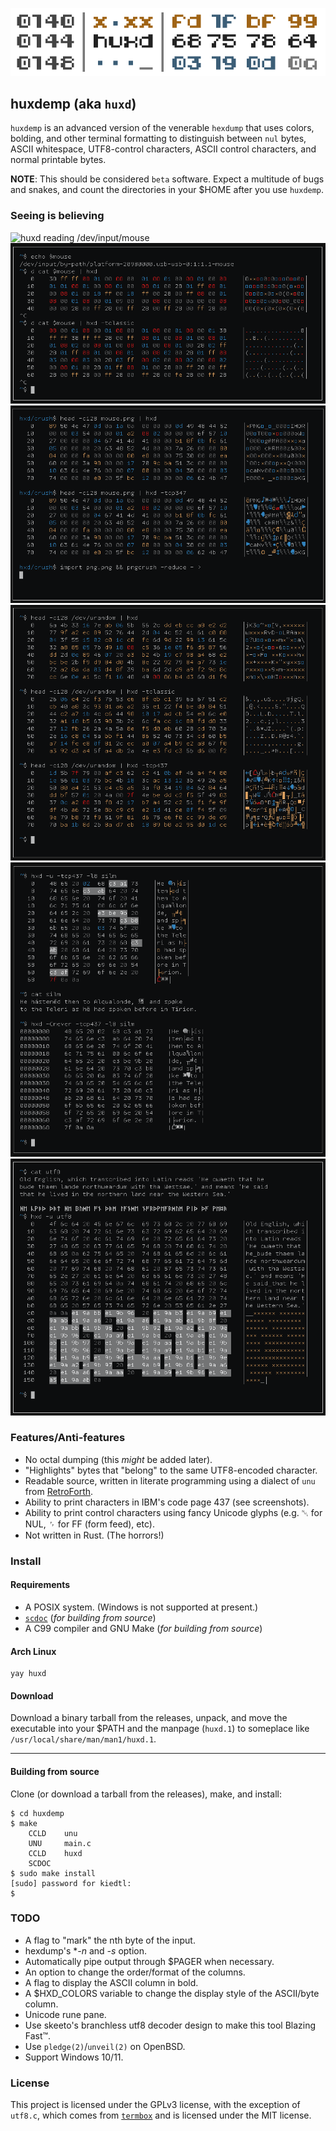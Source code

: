 ![logo](img/logo.png)

## huxdemp (aka `huxd`)

`huxdemp` is an advanced version of the venerable `hexdump` that uses
colors, bolding, and other terminal formatting to distinguish between `nul`
bytes, ASCII whitespace, UTF8-control characters, ASCII control characters,
and normal printable bytes.

**NOTE**: This should be considered `beta` software. Expect a multitude of
bugs and snakes, and count the directories in your $HOME after you use
`huxdemp`.

### Seeing is believing

![huxd reading /dev/input/mouse](img/mouse.png)
![huxd reading /dev/input/mouse](img/mouse2.png)
![huxd reading part of a PNG image](img/png.png)
![huxd reading /dev/random](img/rnd.png)
![huxd reading a snippet from The Silmarillion](img/silm.png)
![huxd reading some UTF8 text, demonstrating the -u flag](img/utf8.png)

### Features/Anti-features

- No octal dumping (this *might* be added later).
- "Highlights" bytes that "belong" to the same UTF8-encoded character.
- Readable source, written in literate programming using a dialect of `unu`
  from [RetroForth](https://forth.works/).
- Ability to print characters in IBM's code page 437 (see screenshots).
- Ability to print control characters using fancy Unicode glyphs (e.g. ␀
  for NUL, ␌ for FF (form feed), etc).
- Not written in Rust. (The horrors!)

### Install

#### Requirements

- A POSIX system. (Windows is not supported at present.)
- [`scdoc`](https://git.sr.ht/~sircmpwn/scdoc) (*for building from source*)
- A C99 compiler and GNU Make (*for building from source*)

#### Arch Linux

```
yay huxd
```

#### Download

Download a binary tarball from the releases, unpack, and move the
executable into your $PATH and the manpage (`huxd.1`) to someplace like
`/usr/local/share/man/man1/huxd.1`.

---

#### Building from source

Clone (or download a tarball from the releases), make, and install:

```
$ cd huxdemp
$ make
    CCLD    unu
    UNU     main.c
    CCLD    huxd
    SCDOC  
$ sudo make install
[sudo] password for kiedtl:
$
```

### TODO

- A flag to "mark" the nth byte of the input.
- hexdump's **-n* and *-s* option.
- Automatically pipe output through $PAGER when necessary.
- An option to change the order/format of the columns.
- A flag to display the ASCII column in bold.
- A $HXD_COLORS variable to change the display style of the ASCII/byte
  column.
- Unicode rune pane.
- Use skeeto's branchless utf8 decoder design to make this tool Blazing Fast™.
- Use `pledge(2)`/`unveil(2)` on OpenBSD.
- Support Windows 10/11.

### License

This project is licensed under the GPLv3 license, with the exception of
`utf8.c`, which comes from [`termbox`](https://github.com/nsf/termbox) and
is licensed under the MIT license.
